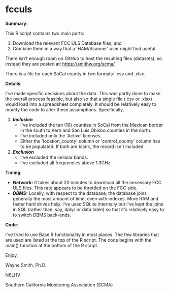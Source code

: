 # fcculs

**Summary**:

This R script contains two main parts:

1. Download the relevant FCC ULS Database files, and
2. Combine them in a way that a 'HAM/Scanner' user might find useful.

There isn't enough room on GitHub to host the resulting files (datasets), so instead they are posted at: https://smithw.org/scma/

There is a file for each SoCal county in two formats: .csv and .xlsx.

**Details**:

I've made specific decisions about the data.
  This was partly done to make the overall process feasible, but also so that a single file (.csv or .xlsx) would load into a spreadsheet completely.
  It should be relatively easy to modify the code to alter these assumptions.  Specifically,

1. ***Inclusion***
    * I've included the ten (10) counties in SoCal from the Mexican border in the south to Kern and San Luis Obisbo counties in the north.
    * I've included only the 'Active' licenses.
    * Either the 'location_county' column or 'control_county' column has to be populated.  If both are blank, the record isn't included.
2. ***Exclusion***
    * I've excluded the cellular bands.
    * I've excluded all frequencies above 1.3GHz.

**Timing**:

  * ***Network:*** It takes about 20 minutes to download all the necessary FCC ULS files.
    This rate appears to be throttled on the FCC side.
  * ***DBMS:***  Locally, with respect to the database, the database joins generally the most amount of time, even with indexes.
    More RAM and faster hard drives help.
    I've used SQLite internally but I've kept the joins in SQL (rather than, say, dplyr or data.table) so that it's relatively easy to to switch DBMS back-ends.

**Code**:

I've tried to use Base R functionality in most places.
  The few libraries that are used are listed at the top of the R script.
  The code begins with the main() function at the bottom of the R script.


Enjoy,

Wayne Smith, Ph.D.

N6LHV

Southern California Monitoring Association (SCMA)

